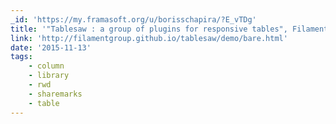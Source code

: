 ```yaml
---
_id: 'https://my.framasoft.org/u/borisschapira/?E_vTDg'
title: '"Tablesaw : a group of plugins for responsive tables", Filament Group'
link: 'http://filamentgroup.github.io/tablesaw/demo/bare.html'
date: '2015-11-13'
tags:
    - column
    - library
    - rwd
    - sharemarks
    - table
---
```


<div class="markdown"><p></p></div>
